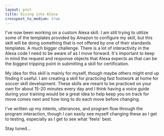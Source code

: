```yaml
---
layout: post
title: Diving into Alexa
crosspost_to_medium: true
---
```

I've now been working on a custom Alexa skill. I am still trying to utilize some of the templates provided by Amazon to configure my skill, but this skill will be doing something that is not offered by one of their standards templates. A much bigger challenge. There is a lot of interactivity in the Alexa code I need to be aware of as I move forward. It's important to keep in mind the request and response objects that Alexa expects as that can be the biggest tripping point in submitting a skill for certification.

My idea for this skill is mainly for myself, though maybe others might end up finding it useful. I am creating a skill for practicing fast footwork at home for soccer skill development. These skills are meant to be practiced on your own for about 15-20 minutes every day and I think having a voice guide during your training would be a great idea to help keep you on track for move comes next and how long to do each move before changing.

I've written up my intents, utterances, and program flow through the program interaction, though I can easily see myself changing these as I get to testing, especially as I get to see what 'feels' best.

Stay tuned...
